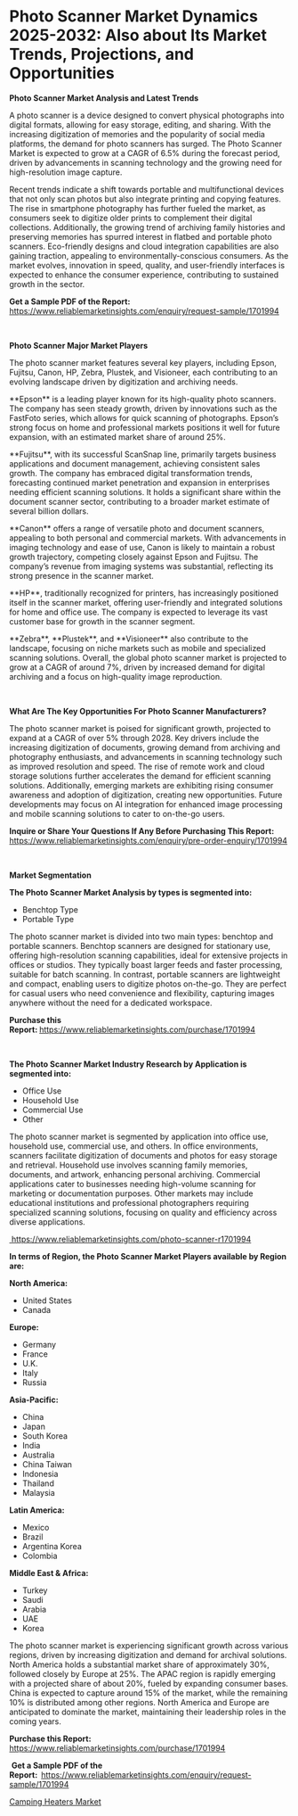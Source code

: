 <p><h1>Photo Scanner Market Dynamics 2025-2032: Also about Its Market Trends, Projections, and Opportunities</h1></p><p><strong>Photo Scanner Market Analysis and Latest Trends</strong></p>
<p><p>A photo scanner is a device designed to convert physical photographs into digital formats, allowing for easy storage, editing, and sharing. With the increasing digitization of memories and the popularity of social media platforms, the demand for photo scanners has surged. The Photo Scanner Market is expected to grow at a CAGR of 6.5% during the forecast period, driven by advancements in scanning technology and the growing need for high-resolution image capture.</p><p>Recent trends indicate a shift towards portable and multifunctional devices that not only scan photos but also integrate printing and copying features. The rise in smartphone photography has further fueled the market, as consumers seek to digitize older prints to complement their digital collections. Additionally, the growing trend of archiving family histories and preserving memories has spurred interest in flatbed and portable photo scanners. Eco-friendly designs and cloud integration capabilities are also gaining traction, appealing to environmentally-conscious consumers. As the market evolves, innovation in speed, quality, and user-friendly interfaces is expected to enhance the consumer experience, contributing to sustained growth in the sector.</p></p>
<p><strong>Get a Sample PDF of the Report:&nbsp;</strong> <a href="https://www.reliablemarketinsights.com/enquiry/request-sample/1701994?utm_campaign=2214&utm_medium=2&utm_source=Github&utm_content=ia&utm_term=11042025&utm_id=photo-scanner">https://www.reliablemarketinsights.com/enquiry/request-sample/1701994</a></p>
<p>&nbsp;</p>
<p><strong>Photo Scanner Major Market Players</strong></p>
<p><p>The photo scanner market features several key players, including Epson, Fujitsu, Canon, HP, Zebra, Plustek, and Visioneer, each contributing to an evolving landscape driven by digitization and archiving needs.</p><p>**Epson** is a leading player known for its high-quality photo scanners. The company has seen steady growth, driven by innovations such as the FastFoto series, which allows for quick scanning of photographs. Epson’s strong focus on home and professional markets positions it well for future expansion, with an estimated market share of around 25%. </p><p>**Fujitsu**, with its successful ScanSnap line, primarily targets business applications and document management, achieving consistent sales growth. The company has embraced digital transformation trends, forecasting continued market penetration and expansion in enterprises needing efficient scanning solutions. It holds a significant share within the document scanner sector, contributing to a broader market estimate of several billion dollars.</p><p>**Canon** offers a range of versatile photo and document scanners, appealing to both personal and commercial markets. With advancements in imaging technology and ease of use, Canon is likely to maintain a robust growth trajectory, competing closely against Epson and Fujitsu. The company’s revenue from imaging systems was substantial, reflecting its strong presence in the scanner market.</p><p>**HP**, traditionally recognized for printers, has increasingly positioned itself in the scanner market, offering user-friendly and integrated solutions for home and office use. The company is expected to leverage its vast customer base for growth in the scanner segment. </p><p>**Zebra**, **Plustek**, and **Visioneer** also contribute to the landscape, focusing on niche markets such as mobile and specialized scanning solutions. Overall, the global photo scanner market is projected to grow at a CAGR of around 7%, driven by increased demand for digital archiving and a focus on high-quality image reproduction.</p></p>
<p>&nbsp;</p>
<p><strong>What Are The Key Opportunities For Photo Scanner Manufacturers?</strong></p>
<p><p>The photo scanner market is poised for significant growth, projected to expand at a CAGR of over 5% through 2028. Key drivers include the increasing digitization of documents, growing demand from archiving and photography enthusiasts, and advancements in scanning technology such as improved resolution and speed. The rise of remote work and cloud storage solutions further accelerates the demand for efficient scanning solutions. Additionally, emerging markets are exhibiting rising consumer awareness and adoption of digitization, creating new opportunities. Future developments may focus on AI integration for enhanced image processing and mobile scanning solutions to cater to on-the-go users.</p></p>
<p><strong>Inquire or Share Your Questions If Any Before Purchasing This Report:</strong> <a href="https://www.reliablemarketinsights.com/enquiry/pre-order-enquiry/1701994?utm_campaign=2214&utm_medium=2&utm_source=Github&utm_content=ia&utm_term=11042025&utm_id=photo-scanner">https://www.reliablemarketinsights.com/enquiry/pre-order-enquiry/1701994</a></p>
<p>&nbsp;</p>
<p><strong>Market Segmentation</strong></p>
<p><strong>The Photo Scanner Market Analysis by types is segmented into:</strong></p>
<p><ul><li>Benchtop Type</li><li>Portable Type</li></ul></p>
<p><p>The photo scanner market is divided into two main types: benchtop and portable scanners. Benchtop scanners are designed for stationary use, offering high-resolution scanning capabilities, ideal for extensive projects in offices or studios. They typically boast larger feeds and faster processing, suitable for batch scanning. In contrast, portable scanners are lightweight and compact, enabling users to digitize photos on-the-go. They are perfect for casual users who need convenience and flexibility, capturing images anywhere without the need for a dedicated workspace.</p></p>
<p><strong>Purchase this Report:&nbsp;</strong><a href="https://www.reliablemarketinsights.com/purchase/1701994?utm_campaign=2214&utm_medium=2&utm_source=Github&utm_content=ia&utm_term=11042025&utm_id=photo-scanner">https://www.reliablemarketinsights.com/purchase/1701994</a></p>
<p>&nbsp;</p>
<p><strong>The Photo Scanner Market Industry Research by Application is segmented into:</strong></p>
<p><ul><li>Office Use</li><li>Household Use</li><li>Commercial Use</li><li>Other</li></ul></p>
<p><p>The photo scanner market is segmented by application into office use, household use, commercial use, and others. In office environments, scanners facilitate digitization of documents and photos for easy storage and retrieval. Household use involves scanning family memories, documents, and artwork, enhancing personal archiving. Commercial applications cater to businesses needing high-volume scanning for marketing or documentation purposes. Other markets may include educational institutions and professional photographers requiring specialized scanning solutions, focusing on quality and efficiency across diverse applications.</p></p>
<p><a href="https://www.reliablemarketinsights.com/photo-scanner-r1701994?utm_campaign=2214&utm_medium=2&utm_source=Github&utm_content=ia&utm_term=11042025&utm_id=photo-scanner">&nbsp;https://www.reliablemarketinsights.com/photo-scanner-r1701994</a></p>
<p><strong>In terms of Region, the Photo Scanner Market Players available by Region are:</strong></p>
<p>
    <p> <strong> North America: </strong>
        <ul>
            <li>United States</li>
            <li>Canada</li>
        </ul>
        </p> 
    <p> <strong> Europe: </strong>
        <ul>
            <li>Germany</li>
            <li>France</li>
            <li>U.K.</li>
            <li>Italy</li>
            <li>Russia</li>
        </ul>
        </p> 
    <p> <strong> Asia-Pacific: </strong>
        <ul>
            <li>China</li>
            <li>Japan</li>
            <li>South Korea</li>
            <li>India</li>
            <li>Australia</li>
            <li>China Taiwan</li>
            <li>Indonesia</li>
            <li>Thailand</li>
            <li>Malaysia</li>
        </ul>
        </p> 
    <p> <strong> Latin America: </strong>
        <ul>
            <li>Mexico</li>
            <li>Brazil</li>
            <li>Argentina Korea</li>
            <li>Colombia</li>
        </ul>
        </p> 
    <p> <strong> Middle East & Africa: </strong>
        <ul>
            <li>Turkey</li>
            <li>Saudi</li>
            <li>Arabia</li>
            <li>UAE</li>
            <li>Korea</li>
        </ul>
    </p>
    </p>
<p><p>The photo scanner market is experiencing significant growth across various regions, driven by increasing digitization and demand for archival solutions. North America holds a substantial market share of approximately 30%, followed closely by Europe at 25%. The APAC region is rapidly emerging with a projected share of about 20%, fueled by expanding consumer bases. China is expected to capture around 15% of the market, while the remaining 10% is distributed among other regions. North America and Europe are anticipated to dominate the market, maintaining their leadership roles in the coming years.</p></p>
<p><strong>Purchase this Report: </strong><a href="https://www.reliablemarketinsights.com/purchase/1701994?utm_campaign=2214&utm_medium=2&utm_source=Github&utm_content=ia&utm_term=11042025&utm_id=photo-scanner">https://www.reliablemarketinsights.com/purchase/1701994</a></p>
<p>&nbsp;<strong>Get a Sample PDF of the Report:&nbsp;&nbsp;</strong><a href="https://www.reliablemarketinsights.com/enquiry/request-sample/1701994?utm_campaign=2214&utm_medium=2&utm_source=Github&utm_content=ia&utm_term=11042025&utm_id=photo-scanner">https://www.reliablemarketinsights.com/enquiry/request-sample/1701994</a></p>
<p><strong></strong></p>
<p><p><a href="https://github.com/penecorodz74/Market-Research-Report-List-1/blob/main/camping-heaters-market.md?utm_campaign=2214&utm_medium=2&utm_source=Github&utm_content=ia&utm_term=11042025&utm_id=photo-scanner">Camping Heaters Market</a></p></p>